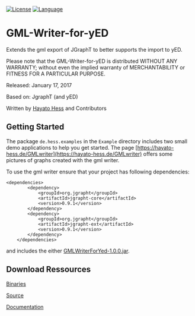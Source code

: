 [![License](https://img.shields.io/badge/license-LGPL%202.1-blue.svg)](http://www.gnu.org/licenses/lgpl-2.1.html) [![Language](http://img.shields.io/badge/language-java-brightgreen.svg)](https://www.java.com/)
# GML-Writer-for-yED
Extends the gml export of JGraphT to better supports the import to yED.

Please note that the GML-Writer-for-yED is distributed WITHOUT ANY WARRANTY; without even the implied warranty of MERCHANTABILITY or FITNESS FOR A PARTICULAR PURPOSE.

Released: January 17, 2017

Based on: JgraphT (and yED)

Written by [Hayato Hess](mailto:hayato.hess@gmail.com) and Contributors

## Getting Started ##
The package `de.hess.examples` in the `Example` directory includes two small demo applications to help you get started. The page [https://hayato-hess.de/GMLwriter](https://hayato-hess.de/GMLwriter) offers some pictures of graphs created with the gml writer.

To use the gml writer ensure that your project has following dependencies:
```
<dependencies>
        <dependency>
            <groupId>org.jgrapht</groupId>
            <artifactId>jgrapht-core</artifactId>
            <version>0.9.1</version>
        </dependency>
        <dependency>
            <groupId>org.jgrapht</groupId>
            <artifactId>jgrapht-ext</artifactId>
            <version>0.9.1</version>
        </dependency>
    </dependencies>
```
and includes the either [GMLWriterForYed-1.0.0.jar](https://hayato-hess.de/files/GmlWriter/GMLWriterForYed-1.0.0.jar).

## Download Ressources ##
[Binaries](https://hayato-hess.de/files/GmlWriter/GMLWriterForYed-1.0.0.jar)

[Source](https://hayato-hess.de/files/GmlWriter/GMLWriterForYed-1.0.0-sources.jar)

[Documentation](https://hayato-hess.de/files/GmlWriter/GMLWriterForYed-1.0.0-javadoc.jar)
